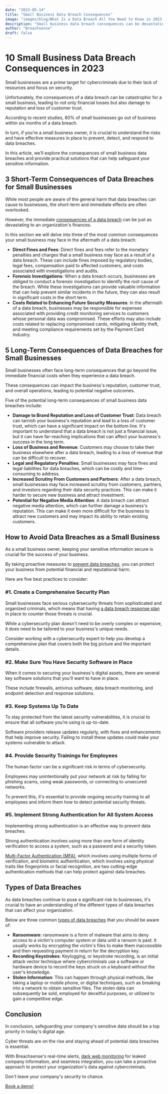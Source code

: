```yaml
---
date: "2023-05-14"
title: "Small Business Data Breach Consequences"
image: "images/blog/What Is a Data Breach All You Need to Know in 2023.png"
description: "Small business data breach consequences can be devastating. Learn how to protect your business with the best practices."
author: "Breachsense"
draft: false
---
```


# 10 Small Business Data Breach Consequences in 2023

Small businesses are a prime target for cybercriminals due to their lack of resources and focus on security.

Unfortunately, the consequences of a data breach can be catastrophic for a small business, leading to not only financial losses but also damage to reputation and loss of customer trust. 

According to recent studies, 60% of small businesses go out of business within six months of a data breach. 

In turn, if you’re a small business owner, it is crucial to understand the risks and have effective measures in place to prevent, detect, and respond to data breaches.

In this article, we’ll explore the consequences of small business data breaches and provide practical solutions that can help safeguard your sensitive information.

## 3 Short-Term Consequences of Data Breaches for Small Businesses
While most people are aware of the general harm that data breaches can cause to businesses, the short-term and immediate effects are often overlooked. 

However, the immediate [consequences of a data breach](https://www.breachsense.io/impact-of-data-breach-healthcare/) can be just as devastating to an organization's finances.

In this section we will delve into three of the most common consequences your small business may face in the aftermath of a data breach:

* **Direct Fines and Fees**: Direct fines and fees refer to the monetary penalties and charges that a small business may face as a result of a data breach. These can include fines imposed by regulatory bodies, legal fees, compensation paid to affected customers, and costs associated with investigations and audits. 
* **Forensic Investigations**: When a data breach occurs, businesses are obliged to conduct a forensic investigation to identify the root cause of the breach. While these investigations can provide valuable information that can help prevent similar incidents in the future, they can also result in significant costs in the short term. 
* **Costs Related to Enhancing Future Security Measures**: In the aftermath of a data breach, businesses may be responsible for expenses associated with providing credit monitoring services to customers whose personal data was compromised. These efforts may also include costs related to replacing compromised cards, mitigating identity theft, and meeting compliance requirements set by the Payment Card Industry. 
## 5 Long-Term Consequences of Data Breaches for Small Businesses
Small businesses often face long-term consequences that go beyond the immediate financial costs when they experience a data breach. 

These consequences can impact the business's reputation, customer trust, and overall operations, leading to potential negative outcomes. 

Five of the potential long-term consequences of small business data breaches include:

* **Damage to Brand Reputation and Loss of Customer Trust**:  Data breach can tarnish your business's reputation and lead to a loss of customer trust, which can have a significant impact on the bottom line. It's important to understand that a data breach is not just a financial issue, but it can have far-reaching implications that can affect your business's success in the long term.
* **Loss of Business and Revenue**: Customers may choose to take their business elsewhere after a data breach, leading to a loss of revenue that can be difficult to recover.
* **Legal and Regulatory Penalties**: Small businesses may face fines and legal liabilities for data breaches, which can be costly and time-consuming to address.
* **Increased Scrutiny From Customers and Partners**: After a data breach, small businesses may face increased scrutiny from customers, partners, and investors regarding their data security practices. This can make it harder to secure new business and attract investment.
* **Potential for Negative Media Attention**: A data breach can attract negative media attention, which can further damage a business's reputation. This can make it even more difficult for the business to attract new customers and may impact its ability to retain existing customers.
## How to Avoid Data Breaches as a Small Business
As a small business owner, keeping your sensitive information secure is crucial for the success of your business. 

By taking proactive measures to [prevent data breaches](https://www.breachsense.io/prevent-data-breach/), you can protect your business from potential financial and reputational harm.

Here are five best practices to consider:
### #1. Creаte a Comprehensive Security Plan
Small businesses face serious cybersecurity threats from sophisticated and organized criminals, which means that having [a data breach response plan](https://www.breachsense.io/data-breach-response-plan/) in place to counter those threats is crucial. 

While a cybersecurity plan doesn't need to be overly complex or expensive, it does need to be tailored to your business's unique needs. 

Consider working with a cybersecurity expert to help you develop a comprehensive plan that covers both the big picture and the important details. 
### #2. Make Sure You Have Security Software in Place
When it comes to securing your business's digital assets, there are several key software solutions that you'll want to have in place. 

These include firewalls, antivirus software, data breach monitoring, and endpoint detection and response solutions. 
### #3. Keep Systems Up To Date
To stay protected from the latest security vulnerabilities, it is crucial to ensure that all software you’re using is up-to-date. 

Software providers release updates regularly, with fixes and enhancements that help improve security. Failing to install these updates could make your systems vulnerable to attack.
### #4. Provide Security Trainings for Employees
The human factor can be a significant risk in terms of cybersecurity. 

Employees may unintentionally put your network at risk by falling for phishing scams, using weak passwords, or connecting to unsecured networks.

To prevent this, it's essential to provide ongoing security training to all employees and inform them how to detect potential security threats.
### #5. Implement Strong Authentication for All System Access
Implementing strong authentication is an effective way to prevent data breaches. 

Strong authentication involves using more than one form of identity verification to access a system, such as a password and a security token. 

[Multi-Factor Authentication (MFA)](https://support.microsoft.com/en-us/topic/what-is-multifactor-authentication-e5e39437-121c-be60-d123-eda06bddf661), which involves using multiple forms of verification, and biometric authentication, which involves using physical traits like fingerprints or facial recognition, are two cutting-edge authentication methods that can help protect against data breaches.
## Types of Data Breaches
As data breaches continue to pose a significant risk to businesses, it's crucial to have an understanding of the different types of data breaches that can affect your organization. 

Below are three common [types of data breaches](https://www.breachsense.io/data-breach-types/) that you should be aware of:

* **Ransomware**: ransomware is a form of malware that aims to deny access to a victim's computer system or data until a ransom is paid. It usually works by encrypting the victim's files to make them inaccessible and then requesting payment in return for the decryption key.
* **Recording Keystrokes**: Keylogging, or keystroke recording, is an initial attack vector technique where cybercriminals use a software or hardware device to record the keys struck on a keyboard without the user's knowledge. 
* **Stolen Information**: This can happen through physical methods, like taking a laptop or mobile phone, or digital techniques, such as breaking into a network to obtain sensitive files. The stolen data can subsequently be sold, employed for deceitful purposes, or utilized to gain a competitive edge.
## Conclusion
In conclusion, safeguarding your company's sensitive data should be a top priority in today's digital age. 

Cyber threats are on the rise and staying ahead of potential data breaches is essential.

With Breachsense's real-time alerts, [dark web monitoring](https://www.breachsense.io/dark-web-monitoring/) for leaked company information, and seamless integration, you can take a proactive approach to protect your organization's data against cybercriminals. 

Don't leave your company's security to chance. 

[Book a demo!](https://www.breachsense.io/book-demo/) 
